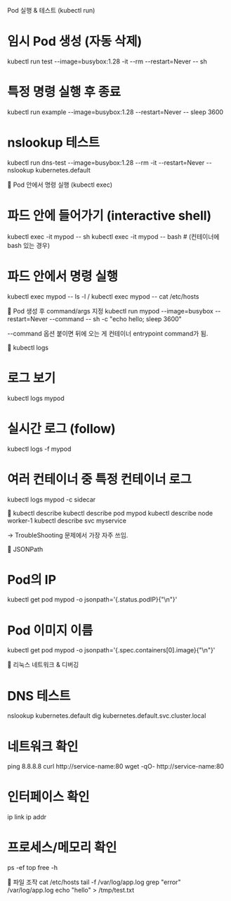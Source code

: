 Pod 실행 & 테스트 (kubectl run)
# 임시 Pod 생성 (자동 삭제)
kubectl run test --image=busybox:1.28 -it --rm --restart=Never -- sh

# 특정 명령 실행 후 종료
kubectl run example --image=busybox:1.28 --restart=Never -- sleep 3600

# nslookup 테스트
kubectl run dns-test --image=busybox:1.28 --rm -it --restart=Never -- nslookup kubernetes.default

🔹 Pod 안에서 명령 실행 (kubectl exec)
# 파드 안에 들어가기 (interactive shell)
kubectl exec -it mypod -- sh
kubectl exec -it mypod -- bash    # (컨테이너에 bash 있는 경우)

# 파드 안에서 명령 실행
kubectl exec mypod -- ls -l /
kubectl exec mypod -- cat /etc/hosts

🔹 Pod 생성 후 command/args 지정
kubectl run mypod --image=busybox --restart=Never --command -- sh -c "echo hello; sleep 3600"


--command 옵션 붙이면 뒤에 오는 게 컨테이너 entrypoint command가 됨.

🔹 kubectl logs
# 로그 보기
kubectl logs mypod

# 실시간 로그 (follow)
kubectl logs -f mypod

# 여러 컨테이너 중 특정 컨테이너 로그
kubectl logs mypod -c sidecar

🔹 kubectl describe
kubectl describe pod mypod
kubectl describe node worker-1
kubectl describe svc myservice


→ TroubleShooting 문제에서 가장 자주 쓰임.

🔹 JSONPath
# Pod의 IP
kubectl get pod mypod -o jsonpath='{.status.podIP}{"\n"}'

# Pod 이미지 이름
kubectl get pod mypod -o jsonpath='{.spec.containers[0].image}{"\n"}'

🔹 리눅스 네트워크 & 디버깅
# DNS 테스트
nslookup kubernetes.default
dig kubernetes.default.svc.cluster.local

# 네트워크 확인
ping 8.8.8.8
curl http://service-name:80
wget -qO- http://service-name:80

# 인터페이스 확인
ip link
ip addr

# 프로세스/메모리 확인
ps -ef
top
free -h

🔹 파일 조작
cat /etc/hosts
tail -f /var/log/app.log
grep "error" /var/log/app.log
echo "hello" > /tmp/test.txt
